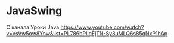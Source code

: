 # JavaSwing

С канала Уроки Java
https://www.youtube.com/watch?v=VsVw5ow8Ynw&list=PL786bPIlqEjTN-Sy8uMLQ6s85qNxP1hAp
